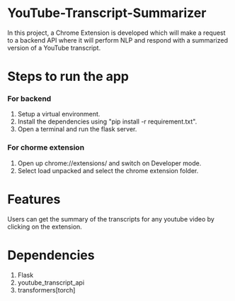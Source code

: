# YouTube-Transcript-Summarizer
In this project, a Chrome Extension is developed which will make a request to a backend API where it will perform NLP and respond with a summarized version of a YouTube transcript.

# Steps to run the app
### For backend ### 
 1. Setup a virtual environment.
 2. Install the dependencies using "pip install -r requirement.txt".
 3. Open a terminal and run the flask server.
### For chorme extension ###
 1. Open up chrome://extensions/ and switch on Developer mode.
 2. Select load unpacked and select the chrome extension folder.
  
# Features 
Users can get the summary of the transcripts for any youtube video by clicking on the extension.

# Dependencies
1. Flask
2. youtube_transcript_api
3. transformers[torch]

  
